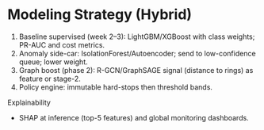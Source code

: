 # Modeling Strategy (Hybrid)

1) Baseline supervised (week 2–3): LightGBM/XGBoost with class weights; PR-AUC and cost metrics.
2) Anomaly side-car: IsolationForest/Autoencoder; send to low-confidence queue; lower weight.
3) Graph boost (phase 2): R-GCN/GraphSAGE signal (distance to rings) as feature or stage-2.
4) Policy engine: immutable hard-stops then threshold bands.

Explainability
- SHAP at inference (top-5 features) and global monitoring dashboards.
